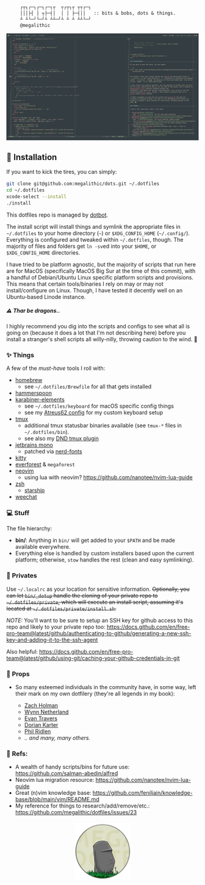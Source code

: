 ```

     ┌┬┐┌─┐┌─┐┌─┐┬  ┬┌┬┐┬ ┬┬┌─┐
     │││├┤ │ ┬├─┤│  │ │ ├─┤││   :: bits & bobs, dots & things.
     ┴ ┴└─┘└─┘┴ ┴┴─┘┴ ┴ ┴ ┴┴└─┘
     @megalithic

```

<p align="center">
  <img src="screenshot.png" alt="screenshot" />
</p>

## 🚀 Installation

If you want to kick the tires, you can simply:

```bash
git clone git@github.com:megalithic/dots.git ~/.dotfiles
cd ~/.dotfiles
xcode-select --install
./install
```

This dotfiles repo is managed by [dotbot](https://github.com/anishathalye/dotbot).

The install script will install things and symlink the appropriate files in
`~/.dotfiles` to your home directory (`~`) or `$XDG_CONFIG_HOME` (`~/.config/`).
Everything is configured and tweaked within `~/.dotfiles`, though. The majority
of files and folders get `ln -sv`ed into your `$HOME`, or `$XDG_CONFIG_HOME`
directories.

I have tried to be platform agnostic, but the majority of scripts that run here
are for MacOS (specifically MacOS Big Sur at the time of this commit), with a
handful of Debian/Ubuntu Linux specific platform scripts and provisions. This
means that certain tools/binaries I rely on may or may not install/configure on
Linux. Though, I have tested it decently well on an Ubuntu-based Linode instance.

##### ⚠️ Thar be dragons..

I highly recommend you dig into the scripts and configs to see what all
is going on (because it does a lot that I'm not describing here) before you
install a stranger's shell scripts all willy-nilly, throwing caution to the
wind. 🤣

### ✨ Things

A few of the _must-have_ tools I roll with:

- [homebrew](https://brew.sh/)
  - see `~/.dotfiles/Brewfile` for all that gets installed
- [hammerspoon](https://github.com/megalithic/dotfiles/tree/master/hammerspoon)
- [karabiner-elements](https://github.com/tekezo/Karabiner-Elements)
  - see `~/.dotfiles/keyboard` for macOS specific config things
  - see my [Atreus62 config](https://github.com/megalithic/qmk_firmware/tree/master/keyboards/atreus62/keymaps/megalithic) for my custom keyboard setup
- [tmux](https://github.com/tmux/tmux/wiki)
  - additional tmux statusbar binaries available (see `tmux-*` files in
    `~/.dotfiles/bin`).
  - see also my [DND tmux plugin](https://github.com/megalithic/tmux-dnd-status)
- [jetbrains mono](https://www.jetbrains.com/lp/mono/)
  - patched via [nerd-fonts](https://github.com/ryanoasis/nerd-fonts#font-patcher)
- [kitty](https://github.com/kovidgoyal/kitty)
- [everforest](https://github.com/sainnhe/everforest) & `megaforest`
- [neovim](https://neovim.io/)
  - using lua with neovim? https://github.com/nanotee/nvim-lua-guide
- [zsh](https://www.zsh.org/)
  - [starship](https://starship.rs)
- [weechat](https://www.weechat.org/)

### 💻 Stuff

The file hierarchy:

- **bin/**: Anything in `bin/` will get added to your `$PATH` and be made
  available everywhere.
- Everything else is handled by custom installers based upon the current
  platform; otherwise, `stow` handles the rest (clean and easy symlinking).

### 🔐 Privates

Use `~/.localrc` as your location for sensitive information. ~~Optionally, you
can let `bin/_dotup` handle the cloning of your private repo to
`~/.dotfiles/private`, which will execute an install script, assuming it's
located at `~/.dotfiles/private/install.sh`.~~

_NOTE:_ You'll want to be sure to setup an SSH key for github access to this repo and likely to your private repo too: https://docs.github.com/en/free-pro-team@latest/github/authenticating-to-github/generating-a-new-ssh-key-and-adding-it-to-the-ssh-agent

Also helpful: https://docs.github.com/en/free-pro-team@latest/github/using-git/caching-your-github-credentials-in-git

### :pray: Props

- So many esteemed individuals in the community have, in some way, left their
  mark on my own dotfilery (they're all legends in my book):

  - [Zach Holman](https://github.com/holman/dotfiles)
  - [Wynn Netherland](https://github.com/pengwynn/dotfiles)
  - [Evan Travers](https://github.com/evantravers/dotfiles)
  - [Dorian Karter](https://github.com/dkarter/dotfiles)
  - [Phil Ridlen](https://github.com/philtr/dotfiles)
  - _.. and many, many others._

### 🧐 Refs:

- A wealth of handy scripts/bins for future use: https://github.com/salman-abedin/alfred
- Neovim lua migration resource: https://github.com/nanotee/nvim-lua-guide
- Great (n)vim knowledge base: https://github.com/feniljain/knowledge-base/blob/main/vim/README.md
- My reference for things to research/add/remove/etc.: https://github.com/megalithic/dotfiles/issues/23

<p align="center" style="margin-top: 20px;">
  <img src="megadotfiles.png" alt="megadotfiles" height="150px"/>
</p>
